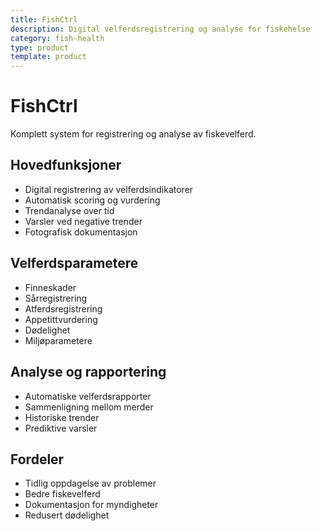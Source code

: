 ```yaml
---
title: FishCtrl
description: Digital velferdsregistrering og analyse for fiskehelse
category: fish-health
type: product
template: product
---
```

# FishCtrl

Komplett system for registrering og analyse av fiskevelferd.

## Hovedfunksjoner

- Digital registrering av velferdsindikatorer
- Automatisk scoring og vurdering
- Trendanalyse over tid
- Varsler ved negative trender
- Fotografisk dokumentasjon

## Velferdsparametere

- Finneskader
- Sårregistrering
- Atferdsregistrering
- Appetittvurdering
- Dødelighet
- Miljøparametere

## Analyse og rapportering

- Automatiske velferdsrapporter
- Sammenligning mellom merder
- Historiske trender
- Prediktive varsler

## Fordeler

- Tidlig oppdagelse av problemer
- Bedre fiskevelferd
- Dokumentasjon for myndigheter
- Redusert dødelighet
